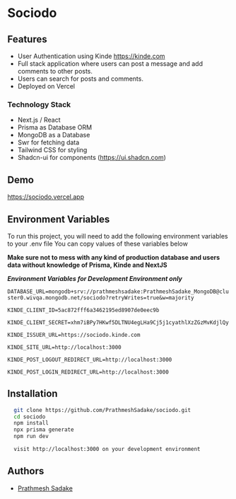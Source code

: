 
# Sociodo






## Features

- User Authentication using Kinde https://kinde.com
- Full stack application where users can post a message and add comments to other posts.
- Users can search for posts and comments.
- Deployed on Vercel

### Technology Stack
- Next.js / React
- Prisma as Database ORM
- MongoDB as a Database
- Swr for fetching data
- Tailwind CSS for styling
- Shadcn-ui for components (https://ui.shadcn.com)



## Demo
https://sociodo.vercel.app

## Environment Variables

To run this project, you will need to add the following environment variables to your .env file
You can copy values of these variables below

**Make sure not to mess with any kind of production database and users data without knowledge of Prisma, Kinde and NextJS**

***Environment Variables for Development Environment only***

`DATABASE_URL=mongodb+srv://prathmeshsadake:PrathmeshSadake_MongoDB@cluster0.wivqa.mongodb.net/sociodo?retryWrites=true&w=majority`

`KINDE_CLIENT_ID=5ac872fff6a3462195ed8907de0eec9b`

`KINDE_CLIENT_SECRET=xhm7iBPy7HKwf5DLTNU4egLHa9Cj5j1cyathlXzZGzMvKdjlQy`

`KINDE_ISSUER_URL=https://sociodo.kinde.com`

`KINDE_SITE_URL=http://localhost:3000`

`KINDE_POST_LOGOUT_REDIRECT_URL=http://localhost:3000`

`KINDE_POST_LOGIN_REDIRECT_URL=http://localhost:3000`





## Installation


```bash
  git clone https://github.com/PrathmeshSadake/sociodo.git
  cd sociodo
  npm install
  npx prisma generate
  npm run dev

  visit http://localhost:3000 on your development environment
```
    
## Authors

- [Prathmesh Sadake](https://www.github.com/prathmeshsadake)

